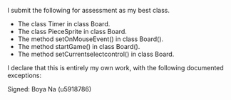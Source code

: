 I submit the following for assessment as my best class.

* The class Timer in class Board.
* The class PieceSprite in class Board.
* The method setOnMouseEvent() in class Board().
* The method startGame() in class Board().
* The method setCurrentselectcontrol() in class Board.

I declare that this is entirely my own work, with the following documented exceptions:

Signed: Boya Na (u5918786)
